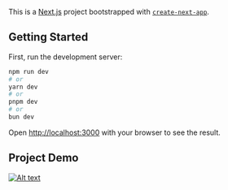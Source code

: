 This is a [Next.js](https://nextjs.org/) project bootstrapped with [`create-next-app`](https://github.com/vercel/next.js/tree/canary/packages/create-next-app).

## Getting Started

First, run the development server:

```bash
npm run dev
# or
yarn dev
# or
pnpm dev
# or
bun dev
```

Open [http://localhost:3000](http://localhost:3000) with your browser to see the result.


## Project Demo
[![Alt text](https://img.youtube.com/vi/MnmEB7ZGAXU/0.jpg)](https://www.youtube.com/watch?v=MnmEB7ZGAXU)

